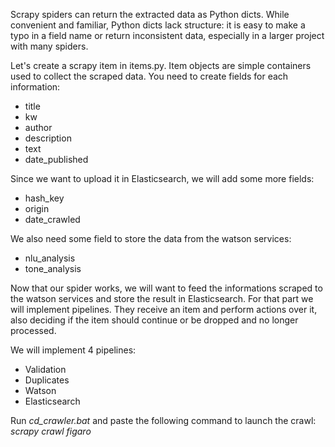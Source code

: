Scrapy spiders can return the extracted data as Python dicts. While convenient and familiar, Python dicts lack structure: it is easy to make a typo in a field name or return inconsistent data, especially in a larger project with many spiders.

Let's create a scrapy item in items.py. Item objects are simple containers used to collect the scraped data.
You need to create fields for each information:
* title
* kw
* author
* description
* text
* date_published

Since we want to upload it in Elasticsearch, we will add some more fields:
* hash_key
* origin
* date_crawled

We also need some field to store the data from the watson services:
* nlu_analysis
* tone_analysis

Now that our spider works, we will want to feed the informations scraped to the watson services and store the result in Elasticsearch.
For that part we will implement pipelines. They receive an item and perform actions over it, also deciding if the item should continue or be dropped and no longer processed.

We will implement 4 pipelines:
* Validation
* Duplicates
* Watson
* Elasticsearch

Run _cd_crawler.bat_ and paste the following command to launch the crawl: _scrapy crawl figaro_
